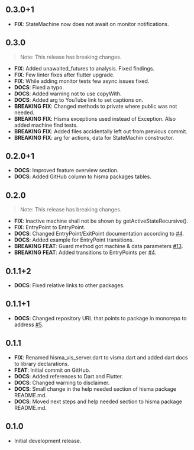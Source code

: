 ## 0.3.0+1

 - **FIX**: StateMachine now does not await on monitor notifications.

## 0.3.0

> Note: This release has breaking changes.

 - **FIX**: Added unawaited_futures to analysis. Fixed findings.
 - **FIX**: Few linter fixes after flutter upgrade.
 - **FIX**: While adding monitor tests few async issues fixed.
 - **DOCS**: Fixed a typo.
 - **DOCS**: Added warning not to use copyWith.
 - **DOCS**: Added arg to YouTube link to set captions on.
 - **BREAKING** **FIX**: Changed methods to private where public was not needed.
 - **BREAKING** **FIX**: Hisma exceptions used instead of Exception. Also added machine find tests.
 - **BREAKING** **FIX**: Added files accidentally left out from previous commit.
 - **BREAKING** **FIX**: arg for actions, data for StateMachin constructor.

## 0.2.0+1

 - **DOCS**: Improved feature overview section.
 - **DOCS**: Added GitHub column to hisma packages tables.

## 0.2.0

> Note: This release has breaking changes.

 - **FIX**: Inactive machine shall not be shown by getActiveStateRecursive().
 - **FIX**: EntryPoint to EntryPoint.
 - **DOCS**: Changed EntryPoint/ExitPoint documentation according to [#4](https://github.com/tamas-p/hisma/issues/4).
 - **DOCS**: Added example for EntryPoint transitions.
 - **BREAKING** **FEAT**: Guard method got machine & data parameters [#13](https://github.com/tamas-p/hisma/issues/13).
 - **BREAKING** **FEAT**: Added transitions to EntryPoints per [#4](https://github.com/tamas-p/hisma/issues/4).

## 0.1.1+2

 - **DOCS**: Fixed relative links to other packages.

## 0.1.1+1

 - **DOCS**: Changed repository URL that points to package in monorepo to address [#5](https://github.com/tamas-p/hisma/issues/5).

## 0.1.1

 - **FIX**: Renamed hisma_vis_server.dart to visma.dart and added dart docs to library declarations.
 - **FEAT**: Initial commit on GitHub.
 - **DOCS**: Added references to Dart and Flutter.
 - **DOCS**: Changed warning to disclaimer.
 - **DOCS**: Small change in the help needed section of hisma package README.md.
 - **DOCS**: Moved next steps and help needed section to hisma package README.md.

## 0.1.0

- Initial development release.

